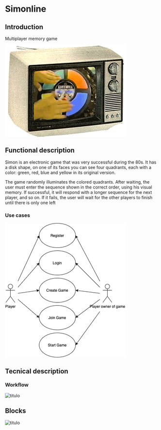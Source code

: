 # Simonline
## Introduction
Multiplayer memory game

![](img/simon.gif)

## Functional description

Simon is an electronic game that was very successful during the 80s. It has a disk shape, on one of its faces you can see four quadrants, each with a color: green, red, blue and yellow in its original version.

The game randomly illuminates the colored quadrants. After waiting, the user must enter the sequence shown in the correct order, using his visual memory. If successful, it will respond with a longer sequence for the next player, and so on. If it fails, the user will wait for the other players to finish until there is only one left

### Use cases

![titulo](img/use-cases.jpg) 

## Tecnical description

### Workflow
![titulo](url)

## Blocks
![titulo](url)